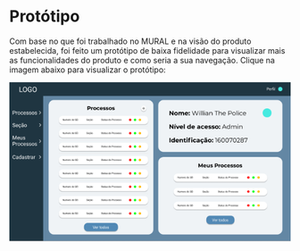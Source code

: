 # Protótipo

Com base no que foi trabalhado no MURAL e na visão do produto estabelecida, foi feito um protótipo de baixa fidelidade para visualizar mais as funcionalidades do produto e como seria a sua navegação. Clique na imagem abaixo para visualizar o protótipo:

[![](./imgs/prototipo-baixa-fidelidade.png)](https://www.figma.com/file/hoAZJP0JLOW8WXSThviEWP/Or%C3%A1culo?node-id=71%3A6)
